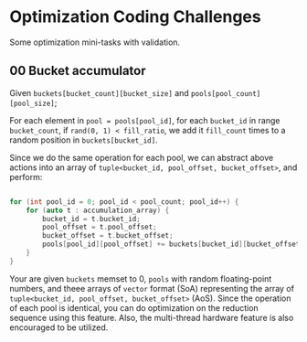 
# Optimization Coding Challenges

Some optimization mini-tasks with validation.

## 00 Bucket accumulator

Given `buckets[bucket_count][bucket_size]` and `pools[pool_count][pool_size]`;

For each element in `pool = pools[pool_id]`, for each `bucket_id` in range `bucket_count`, if `rand(0, 1) < fill_ratio`, we add it `fill_count` times to a random position in `buckets[bucket_id]`.

Since we do the same operation for each pool, we can abstract above actions into an array of `tuple<bucket_id, pool_offset, bucket_offset>`, and perform:

``` c++

for (int pool_id = 0; pool_id < pool_count; pool_id++) {
    for (auto t : accumulation_array) {
        bucket_id = t.bucket_id;
        pool_offset = t.pool_offset;
        bucket_offset = t.bucket_offset;
        pools[pool_id][pool_offset] += buckets[bucket_id][bucket_offset];
    }
}

```

Your are given `buckets` memset to 0, `pools` with random floating-point numbers, and theee arrays of `vector` format (SoA) representing the array of `tuple<bucket_id, pool_offset, bucket_offset>` (AoS). Since the operation of each pool is identical, you can do optimization on the reduction sequence using this feature. Also, the multi-thread hardware feature is also encouraged to be utilized.
